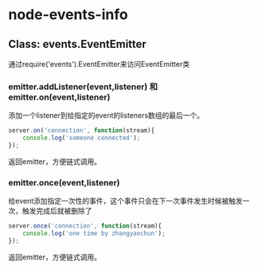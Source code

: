 node-events-info
================

## Class: events.EventEmitter

通过require('events').EventEmitter来访问EventEmitter类


### emitter.addListener(event,listener) 和 emitter.on(event,listener)

添加一个listener到给指定的event的listeners数组的最后一个。

```javascript
server.on('connection', function(stream){
	console.log('someone connected');
});
```

返回emitter，方便链式调用。



### emitter.once(event,listener)

给event添加指定一次性的事件，这个事件只会在下一次事件发生时候被触发一次，触发完成后就被删除了

```javascript
server.once('connection', function(stream){
	console.log('one time by zhangyaochun');
});
```

返回emitter，方便链式调用。